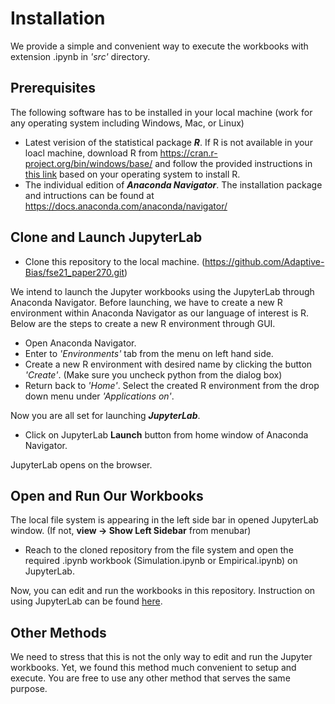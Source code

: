 # Installation

We provide a simple and convenient way to execute the workbooks with extension .ipynb in *'src'* directory.

## Prerequisites

The following software has to be installed in your local machine (work for any operating system including Windows, Mac, or Linux)
  - Latest verision of the statistical package ***R***. If R is not available in your loacl machine, download R from https://cran.r-project.org/bin/windows/base/ and follow the provided instructions in [this link](https://www.datacamp.com/community/tutorials/installing-R-windows-mac-ubuntu) based on your operating system to install R. 
  - The individual edition of ***Anaconda Navigator***. The installation package and intructions can be found at https://docs.anaconda.com/anaconda/navigator/

## Clone and Launch JupyterLab
  - Clone this repository to the local machine. (https://github.com/Adaptive-Bias/fse21_paper270.git) 

We intend to launch the Jupyter workbooks using the JupyterLab through Anaconda Navigator. Before launching, we have to create a new R environment within Anaconda Navigator as our language of interest is R.
Below are the steps to create a new R environment through GUI.

  - Open Anaconda Navigator.
  - Enter to *'Environments'* tab from the menu on left hand side.
  - Create a new R environment with desired name by clicking the button *'Create'*. (Make sure you uncheck python from the dialog box) 
  - Return back to *'Home'*. Select the created R environment from the drop down menu under *'Applications on'*.

Now you are all set for launching ***JupyterLab***.

  - Click on JupyterLab **Launch** button from home window of Anaconda Navigator.

JupyterLab opens on the browser.

## Open and Run Our Workbooks

The local file system is appearing in the left side bar in opened JupyterLab window. (If not, **view -> Show Left Sidebar** from menubar)

  - Reach to the cloned repository from the file system and open the required .ipynb workbook (Simulation.ipynb or Empirical.ipynb) on JupyterLab.

Now, you can edit and run the workbooks in this repository. Instruction on using JupyterLab can be found [here](https://jupyter.org/).

## Other Methods

We need to stress that this is not the only way to edit and run the Jupyter workbooks. Yet, we found this method much convenient to setup and execute. You are free to use any other method that serves the same purpose.
